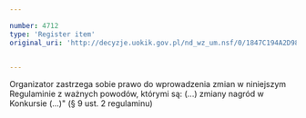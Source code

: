 ```yaml
---

number: 4712
type: 'Register item'
original_uri: 'http://decyzje.uokik.gov.pl/nd_wz_um.nsf/0/1847C194A2D98B33C1257B7400354CD8?OpenDocument'


---
```


Organizator zastrzega sobie prawo do wprowadzenia zmian w niniejszym Regulaminie z ważnych powodów, którymi są: (...) zmiany nagród w Konkursie (...)" (§ 9 ust. 2 regulaminu)
